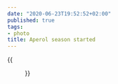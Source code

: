 ```yaml
---
date: "2020-06-23T19:52:52+02:00"
published: true
tags:
- photo
title: Aperol season started
---
```


{{<figure alt="Aperol season started" src="/images/2020-06-23-Aperol-season-started.jpg" width="1280">}}
